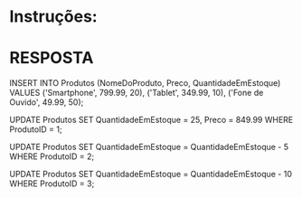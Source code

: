 # Instruções:
 

# RESPOSTA
INSERT INTO Produtos (NomeDoProduto, Preco, QuantidadeEmEstoque)
VALUES
('Smartphone', 799.99, 20),
('Tablet', 349.99, 10),
('Fone de Ouvido', 49.99, 50);


UPDATE Produtos
SET QuantidadeEmEstoque = 25, Preco = 849.99
WHERE ProdutoID = 1;


UPDATE Produtos
SET QuantidadeEmEstoque = QuantidadeEmEstoque - 5
WHERE ProdutoID = 2;

UPDATE Produtos
SET QuantidadeEmEstoque = QuantidadeEmEstoque - 10
WHERE ProdutoID = 3;

